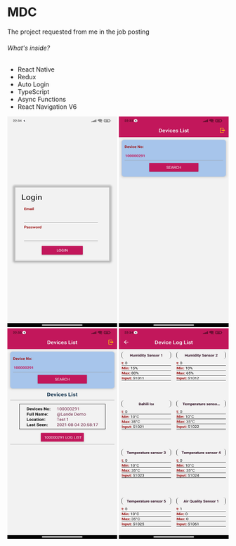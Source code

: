# MDC
The project requested from me in the job posting

###### What's inside?
- React Native
- Redux
- Auto Login
- TypeScript
- Async Functions
- React Navigation V6 

<img src="https://github.com/CihanEksiogluBloo/MDC/blob/master/App-Screen-Shots/1.jpg" width="250" height="480">
<img src="https://github.com/CihanEksiogluBloo/MDC/blob/master/App-Screen-Shots/2.jpg" width="250" height="480">
<img src="https://github.com/CihanEksiogluBloo/MDC/blob/master/App-Screen-Shots/3.jpg" width="250" height="480">
<img src="https://github.com/CihanEksiogluBloo/MDC/blob/master/App-Screen-Shots/4.jpg" width="250" height="480">
